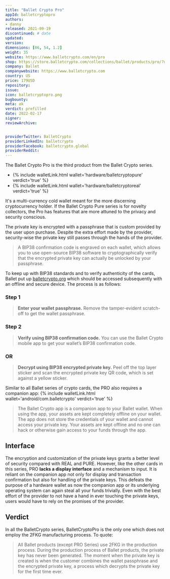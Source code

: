 ```yaml
---
title: "Ballet Crypto Pro"
appId: balletcryptopro
authors:
- danny
released: 2021-09-19
discontinued: # date
updated:
version:
dimensions: [86, 54, 1.2]
weight: 35
website: https://www.balletcrypto.com/en/pro
shop: https://store.balletcrypto.com/collections/ballet/products/pro/?utm_source=OfficialWebsite&utm_medium=referral&utm_campaign=productpage
company: Ballet
companywebsite: https://www.balletcrypto.com
country: US
price: 179USD
repository: 
issue:
icon: balletcryptopro.png
bugbounty:
meta: ok
verdict: prefilled 
date: 2022-02-17
signer:
reviewArchive:


providerTwitter: BalletCrypto
providerLinkedIn: balletcrypto
providerFacebook: balletcrypto.global
providerReddit: 
---
```



The Ballet Crypto Pro is the third product from the Ballet Crypto series. 

- {% include walletLink.html wallet='hardware/balletcryptopure' verdict='true' %}
- {% include walletLink.html wallet='hardware/balletcryptoreal' verdict='true' %}

It's a multi-currency cold wallet meant for the more discerning cryptocurrency holder. If the Ballet Crypto Pure series is for novelty collectors, the Pro has features that are more attuned to the privacy and security conscious. 

The private key is encrypted with a passphrase that is custom provided by the user upon purchase. Despite the extra effort made by the provider, security-wise the private key still passes through the hands of the provider.

> A BIP38 confirmation code is engraved on each wallet, which allows you to use open-source BIP38 software to cryptographically verify that the encrypted private key can actually be unlocked by your passphrase. 

To keep up with BIP38 standards and to verify authenticity of the cards, Ballet put up [balletcrypto.org](https://balletcrypto.org) which should be accessed subsequently with an offline and secure device. The process is as follows:

### Step 1

> **Enter your wallet passphrase.** Remove the tamper-evident scratch-off to get the wallet passphrase.

### Step 2

> **Verify using BIP38 confirmation code.** You can use the Ballet Crypto mobile app to get your wallet’s BIP38 confirmation code.

### OR

> **Decrypt using BIP38 encrypted private key.** Peel off the top layer sticker and scan the encrypted private key QR code, which is set against a yellow sticker.

Similar to all Ballet series of crypto cards, the PRO also requires a companion app: {% include walletLink.html wallet='android/com.balletcrypto' verdict='true' %}

> The Ballet Crypto app is a companion app to your Ballet wallet. When using the app, your assets are kept completely offline on your wallet. The app does not store the credentials of your wallet and cannot access your private key. Your assets are kept offline and no one can hack or otherwise gain access to your funds through the app.

## Interface

The encryption and customization of the private keys grants a better level of security compared with REAL and PURE. However, like the other cards in this series, PRO **lacks a display interface** and a mechanism to input. It is reliant on the companion app not only for display and transaction confirmation but also for handling of the private keys. This defeats the purpose of a hardware wallet as now the companion app or its underlying operating system can again steal all your funds trivially. Even with the best effort of the provider to not have a hand in ever touching the private keys, users would have to rely on the promises of the provider. 

## Verdict

In all the BalletCrypto series, BalletCryptoPro is the only one which does not employ the 2FKG manufacturing process. To quote:

> All Ballet products (except PRO Series) use 2FKG in the production process. During the production process of Ballet products, the private key has never been generated. The moment when the private key is created is when the customer combines the wallet passphrase and the encrypted private key, a process which decrypts the private key for the first time ever. 
